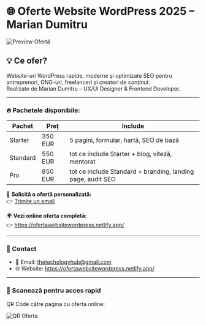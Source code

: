 # 🌐 Oferte Website WordPress 2025 – Marian Dumitru

![Preview Ofertă](https://raw.githubusercontent.com/TheTechology/ofertawebwordpress/main/OFERTA%20WORDPRESS.png)

## 💡 Ce ofer?

Website-uri WordPress rapide, moderne și optimizate SEO pentru antreprenori, ONG-uri, freelanceri și creatori de conținut.  
Realizate de Marian Dumitru – UX/UI Designer & Frontend Developer.

---

### 🔥 Pachetele disponibile:

| Pachet   | Preț   | Include                                                  |
|----------|--------|-----------------------------------------------------------|
| Starter  | 350 EUR | 5 pagini, formular, hartă, SEO de bază                   |
| Standard | 550 EUR | tot ce include Starter + blog, viteză, mentorat          |
| Pro      | 850 EUR | tot ce include Standard + branding, landing page, audit SEO |

📩 **Solicită o ofertă personalizată:**  
👉 [Trimite un email](mailto:thetechologyhub@gmail.com?subject=Doresc%20oferta%20website%20WordPress)

🌍 **Vezi online oferta completă:**  
👉 https://ofertawebsitewordpress.netlify.app/ 

---

### 📱 Contact

- 📧 Email: thetechologyhub@gmail.com  
- 🌐 Website: https://ofertawebsitewordpress.netlify.app/ 

---

### 📲 Scanează pentru acces rapid

QR Code către pagina cu oferta online:

![QR Oferta](https://raw.githubusercontent.com/TheTechology/ofertawebwordpress/main/qr_oferta_wordpress.png)
